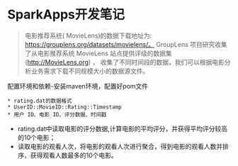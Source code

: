 # SparkApps开发笔记

> 电影推荐系统( MovieLens)的数据下载地址为: https://grouplens.org/datasets/movielens/。 GroupLens 项目研究收集了从电影推荐系统 MovieLens 站点提供评级的数据集 (http://MovieLens.org) ， 收集了不同时间段的数据，我们可以根据电影分析业务需求下载不同规模大小的数据源文件。

配置环境和依赖-安装maven环境，配置好pom文件



```
* rating.dat的数据格式
* UserID::MovieID::Rating::Timestamp
* 用户 ID、电影 ID、评分数据、时间戳
```

* rating.dat中读取电影的评分数据,计算电影的平均评分，并获得平均评分较高的10个电影；
* 读取电影的观看人次，将电影的观看人次进行聚合，得到电影的观看人数并排序，获得观看人数最多的10个电影。

